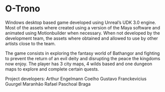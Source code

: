 # O-Trono
Windows desktop based game developed using Unreal’s UDK 3.0 engine. Most of the assets where created using a version of the Maya software and animated using Motionbuilder when necessary. When not developed by the development team, the assets where obtained and allowed to use by other artists close to the team.

The game consists in exploring the fantasy world of Bathangor and fighting to prevent the return of an evil deity and disrupting the peace the kingdoms now enjoy. The player has 3 city maps, 4 wilds based and one dungeon maps to explore and complete certain quests.

Project developers:
Arthur Engelmann Coelho
Gustavo Franckevicius Guurgel Maranhão
Rafael Paschoal Braga
